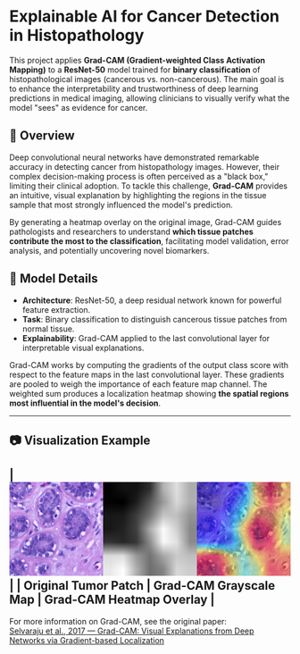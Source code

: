 # Explainable AI for Cancer Detection in Histopathology

This project applies **Grad-CAM (Gradient-weighted Class Activation Mapping)** to a **ResNet-50** model trained for **binary classification** of histopathological images (cancerous vs. non-cancerous). The main goal is to enhance the interpretability and trustworthiness of deep learning predictions in medical imaging, allowing clinicians to visually verify what the model "sees" as evidence for cancer.

## 🧠 Overview

Deep convolutional neural networks have demonstrated remarkable accuracy in detecting cancer from histopathology images. However, their complex decision-making process is often perceived as a "black box," limiting their clinical adoption. To tackle this challenge, **Grad-CAM** provides an intuitive, visual explanation by highlighting the regions in the tissue sample that most strongly influenced the model's prediction.

By generating a heatmap overlay on the original image, Grad-CAM guides pathologists and researchers to understand **which tissue patches contribute the most to the classification**, facilitating model validation, error analysis, and potentially uncovering novel biomarkers.

## 🔬 Model Details

- **Architecture**: ResNet-50, a deep residual network known for powerful feature extraction.
- **Task**: Binary classification to distinguish cancerous tissue patches from normal tissue.
- **Explainability**: Grad-CAM applied to the last convolutional layer for interpretable visual explanations.

Grad-CAM works by computing the gradients of the output class score with respect to the feature maps in the last convolutional layer. These gradients are pooled to weigh the importance of each feature map channel. The weighted sum produces a localization heatmap showing **the spatial regions most influential in the model's decision**.

---

## 📷 Visualization Example

| ![Tumor Patch](img/res.png) |
| **Original Tumor Patch** | **Grad-CAM Grayscale Map** | **Grad-CAM Heatmap Overlay** |
---

For more information on Grad-CAM, see the original paper:  
[Selvaraju et al., 2017 — Grad-CAM: Visual Explanations from Deep Networks via Gradient-based Localization](https://arxiv.org/abs/1610.02391)
